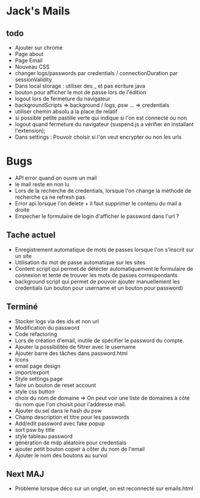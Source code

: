 # Jack's Mails

## todo
- Ajouter sur chrome
- Page about
- Page Email
- Nouveau CSS 
- changer logs/passwords par credentials / connectionDuration par sessionValidity
- Dans local storage : utiliser des _ et pas ecriture java
- bouton pour afficher le mot de passe lors de l'édition
- logout lors de fermeture du navigateur 
- backgroundScripts => background / logs, psw ... => credentials
- utiliser chemin absolu a la place de relatif
- si possible petite pastille verte qui indique si l'on est connecté ou non
- logout quand fermeture du navigateur (suspend.js a vérifier en installant l'extension);
- Dans settings : Pouvoir choisir si l'on veut encrypter ou non les urls
# Bugs 
- API error quand on ouvre un mail
- le mail reste en non lu
- Lors de la recherche de credentials, lorsque l'on change la méthode de recherche ça ne refresh pas
- Error api lorsque l'on delete + il faut supprimer le contenu du mail a droite
- Empecher le formulaire de login d'afficher le password dans l'url ?

## Tache actuel
- Enregistrement automatique de mots de passes lorsque l'on s'inscrit sur un site
- Utilisation du mot de passe automatique sur les sites 
- Content script qui permet de détécter automatiquement le formulaire de connexion et tente de trouver les mots de passes correspondants
- background script qui permet de pouvoir ajouter manuellement les credentials (un bouton pour username et un bouton pour password)
## Terminé
- Stocker logs via des ids et non url 
- Modification du password 
- Code refactoring 
- Lors de création d'email, inutile de spécifier le password du compte.
- Ajouter la possibilitée de filtrer avec le username
- Ajouter barre des tâches dans password.html
- Icons
- email page design
- import/export 
- Style settings page
- faire un bouton de reset account
- style css button
- choix du nom de domaine => On peut voir une liste de domaines à côté du nom que l'on choisit pour l'addresse mail.
- Ajouter du sel dans le hash du psw
- Champ description et titre pour les passwords
- Add/edit password avec fake popup
- sort psw by title
- style tableau password
- génération de mdp aléatoire pour credentials
- ajouter petit bouton copier à côter du nom de l'email
- Ajouter le nom des boutons au survol


## Next MAJ
- Probleme lorsque déco sur un onglet, on est reconnecté sur emails.html